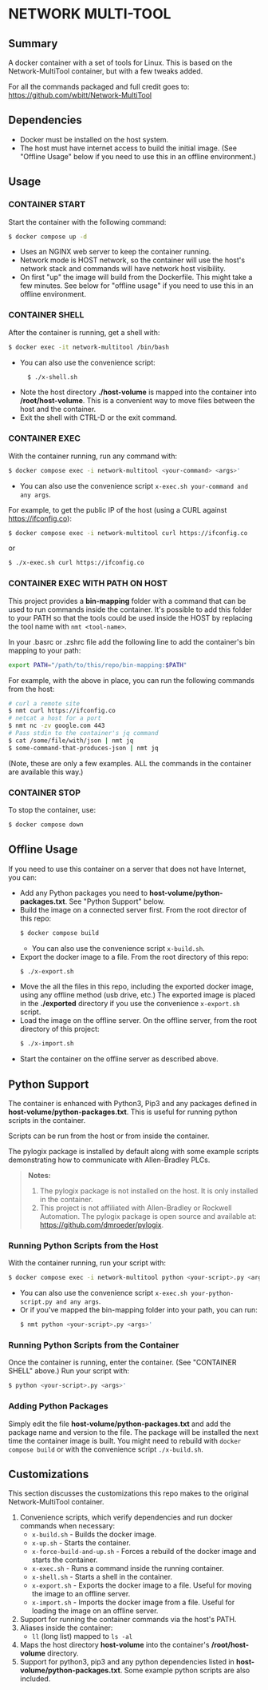 # NETWORK MULTI-TOOL

## Summary

A docker container with a set of tools for Linux. This is based on the Network-MultiTool container, but with a few tweaks added.

For all the commands packaged and full credit goes to: https://github.com/wbitt/Network-MultiTool

## Dependencies

* Docker must be installed on the host system.
* The host must have internet access to build the initial image. (See "Offline Usage" below if you need to use this in an offline environment.)

## Usage

### CONTAINER START
Start the container with the following command:

```bash
$ docker compose up -d
```
* Uses an NGINX web server to keep the container running.
* Network mode is HOST network, so the container will use the host's network stack and commands will have network host visibility. 
* On first "up" the image will build from the Dockerfile. This might take a few minutes. See below for "offline usage" if you need to use this in an offline environment.

### CONTAINER SHELL

After the container is running, get a shell with:

```bash
$ docker exec -it network-multitool /bin/bash
```
* You can also use the convenience script:
  ```bash
    $ ./x-shell.sh
  ```
* Note the host directory **./host-volume** is mapped into the container into **/root/host-volume**. This is a convenient way to move files between the host and the container.
* Exit the shell with CTRL-D or the exit command.

### CONTAINER EXEC

With the container running, run any command with:

```bash
$ docker compose exec -i network-multitool <your-command> <args>'
```
* You can also use the convenience script `x-exec.sh your-command and any args`.

For example, to get the public IP of the host (using a CURL against https://ifconfig.co):
```bash
$ docker compose exec -i network-multitool curl https://ifconfig.co
```
or
```bash
$ ./x-exec.sh curl https://ifconfig.co
```

### CONTAINER EXEC WITH PATH ON HOST

This project provides a **bin-mapping** folder with a command that can be used to run commands inside the container. It's possible to add this folder to your PATH so that the tools could be used inside the HOST by replacing the tool name with `nmt <tool-name>`.

In your .basrc or .zshrc file add the following line to add the container's bin mapping to your path:

```bash
export PATH="/path/to/this/repo/bin-mapping:$PATH"
```

For example, with the above in place, you can run the following commands from the host:

```bash
# curl a remote site
$ nmt curl https://ifconfig.co
# netcat a host for a port
$ nmt nc -zv google.com 443
# Pass stdin to the container's jq command
$ cat /some/file/with/json | nmt jq
$ some-command-that-produces-json | nmt jq
```
(Note, these are only a few examples. ALL the commands in the container are available this way.)

### CONTAINER STOP
To stop the container, use:

```bash
$ docker compose down
```

## Offline Usage

If you need to use this container on a server that does not have Internet, you can:

* Add any Python packages you need to **host-volume/python-packages.txt**. See "Python Support" below.
* Build the image on a connected server first. From the root director of this repo:
  ```bash
  $ docker compose build
  ```
  * You can also use the convenience script `x-build.sh`.
* Export the docker image to a file. From the root directory of this repo:
  ```bash
  $ ./x-export.sh
  ```
* Move the all the files in this repo, including the exported docker image, using any offline method (usb drive, etc.) The exported image is placed in the **./exported** directory if you use the convenience `x-export.sh` script.
* Load the image on the offline server. On the offline server, from the root directory of this project:
  ```bash
  $ ./x-import.sh
  ```
* Start the container on the offline server as described above.

## Python Support

The container is enhanced with Python3, Pip3 and any packages defined in **host-volume/python-packages.txt**. This is useful for running python scripts in the container.

Scripts can be run from the host or from inside the container.

The pylogix package is installed by default along with some example scripts demonstrating how to communicate with Allen-Bradley PLCs.

> **Notes:** 
> 1. The pylogix package is not installed on the host. It is only installed in the container.
> 2. This project is not affiliated with Allen-Bradley or Rockwell Automation. The pylogix package is open source and available at: https://github.com/dmroeder/pylogix.

### Running Python Scripts from the Host

With the container running, run your script with:

```bash
$ docker compose exec -i network-multitool python <your-script>.py <args>'
```
* You can also use the convenience script `x-exec.sh your-python-script.py and any args`.
* Or if you've mapped the bin-mapping folder into your path, you can run:
  ```bash
  $ nmt python <your-script>.py <args>'
  ```

### Running Python Scripts from the Container

Once the container is running, enter the container. (See "CONTAINER SHELL" above.) Run your script with:
```bash
$ python <your-script>.py <args>'
```

### Adding Python Packages

Simply edit the file **host-volume/python-packages.txt** and add the package name and version to the file. The package will be installed the next time the container image is built. You might need to rebuild with `docker compose build` or with the convenience script `./x-build.sh`.

## Customizations

This section discusses the customizations this repo makes to the original Network-MultiTool container.

1. Convenience scripts, which verify dependencies and run docker commands when necessary:
   * `x-build.sh` - Builds the docker image.
   * `x-up.sh` - Starts the container.
   * `x-force-build-and-up.sh` - Forces a rebuild of the docker image and starts the container.
   * `x-exec.sh` - Runs a command inside the running container.
   * `x-shell.sh` - Starts a shell in the container.
   * `x-export.sh` - Exports the docker image to a file. Useful for moving the image to an offline server.
   * `x-import.sh` - Imports the docker image from a file. Useful for loading the image on an offline server.
2. Support for running the container commands via the host's PATH.
3. Aliases inside the container:
   * `ll` (long list) mapped to `ls -al`
4. Maps the host directory **host-volume** into the container's **/root/host-volume** directory.
5. Support for python3, pip3 and any python dependencies listed in **host-volume/python-packages.txt**. Some example python scripts are also included.




